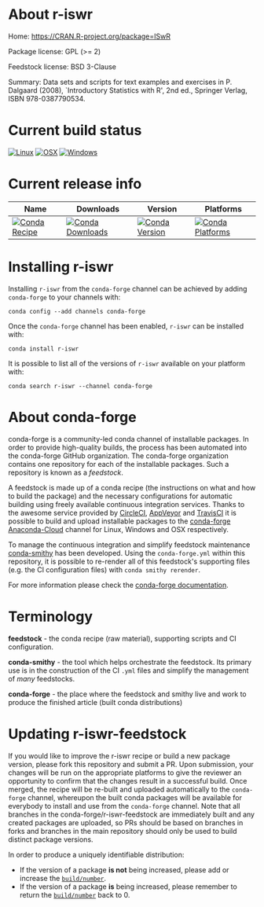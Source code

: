 About r-iswr
============

Home: https://CRAN.R-project.org/package=ISwR

Package license: GPL (>= 2)

Feedstock license: BSD 3-Clause

Summary: Data sets and scripts for text examples and exercises in  P. Dalgaard (2008), `Introductory Statistics with R', 2nd ed., Springer Verlag, ISBN 978-0387790534.  



Current build status
====================

[![Linux](https://img.shields.io/circleci/project/github/conda-forge/r-iswr-feedstock/master.svg?label=Linux)](https://circleci.com/gh/conda-forge/r-iswr-feedstock)
[![OSX](https://img.shields.io/travis/conda-forge/r-iswr-feedstock/master.svg?label=macOS)](https://travis-ci.org/conda-forge/r-iswr-feedstock)
[![Windows](https://img.shields.io/appveyor/ci/conda-forge/r-iswr-feedstock/master.svg?label=Windows)](https://ci.appveyor.com/project/conda-forge/r-iswr-feedstock/branch/master)

Current release info
====================

| Name | Downloads | Version | Platforms |
| --- | --- | --- | --- |
| [![Conda Recipe](https://img.shields.io/badge/recipe-r--iswr-green.svg)](https://anaconda.org/conda-forge/r-iswr) | [![Conda Downloads](https://img.shields.io/conda/dn/conda-forge/r-iswr.svg)](https://anaconda.org/conda-forge/r-iswr) | [![Conda Version](https://img.shields.io/conda/vn/conda-forge/r-iswr.svg)](https://anaconda.org/conda-forge/r-iswr) | [![Conda Platforms](https://img.shields.io/conda/pn/conda-forge/r-iswr.svg)](https://anaconda.org/conda-forge/r-iswr) |

Installing r-iswr
=================

Installing `r-iswr` from the `conda-forge` channel can be achieved by adding `conda-forge` to your channels with:

```
conda config --add channels conda-forge
```

Once the `conda-forge` channel has been enabled, `r-iswr` can be installed with:

```
conda install r-iswr
```

It is possible to list all of the versions of `r-iswr` available on your platform with:

```
conda search r-iswr --channel conda-forge
```


About conda-forge
=================

conda-forge is a community-led conda channel of installable packages.
In order to provide high-quality builds, the process has been automated into the
conda-forge GitHub organization. The conda-forge organization contains one repository
for each of the installable packages. Such a repository is known as a *feedstock*.

A feedstock is made up of a conda recipe (the instructions on what and how to build
the package) and the necessary configurations for automatic building using freely
available continuous integration services. Thanks to the awesome service provided by
[CircleCI](https://circleci.com/), [AppVeyor](https://www.appveyor.com/)
and [TravisCI](https://travis-ci.org/) it is possible to build and upload installable
packages to the [conda-forge](https://anaconda.org/conda-forge)
[Anaconda-Cloud](https://anaconda.org/) channel for Linux, Windows and OSX respectively.

To manage the continuous integration and simplify feedstock maintenance
[conda-smithy](https://github.com/conda-forge/conda-smithy) has been developed.
Using the ``conda-forge.yml`` within this repository, it is possible to re-render all of
this feedstock's supporting files (e.g. the CI configuration files) with ``conda smithy rerender``.

For more information please check the [conda-forge documentation](https://conda-forge.org/docs/).

Terminology
===========

**feedstock** - the conda recipe (raw material), supporting scripts and CI configuration.

**conda-smithy** - the tool which helps orchestrate the feedstock.
                   Its primary use is in the construction of the CI ``.yml`` files
                   and simplify the management of *many* feedstocks.

**conda-forge** - the place where the feedstock and smithy live and work to
                  produce the finished article (built conda distributions)


Updating r-iswr-feedstock
=========================

If you would like to improve the r-iswr recipe or build a new
package version, please fork this repository and submit a PR. Upon submission,
your changes will be run on the appropriate platforms to give the reviewer an
opportunity to confirm that the changes result in a successful build. Once
merged, the recipe will be re-built and uploaded automatically to the
`conda-forge` channel, whereupon the built conda packages will be available for
everybody to install and use from the `conda-forge` channel.
Note that all branches in the conda-forge/r-iswr-feedstock are
immediately built and any created packages are uploaded, so PRs should be based
on branches in forks and branches in the main repository should only be used to
build distinct package versions.

In order to produce a uniquely identifiable distribution:
 * If the version of a package **is not** being increased, please add or increase
   the [``build/number``](https://conda.io/docs/user-guide/tasks/build-packages/define-metadata.html#build-number-and-string).
 * If the version of a package **is** being increased, please remember to return
   the [``build/number``](https://conda.io/docs/user-guide/tasks/build-packages/define-metadata.html#build-number-and-string)
   back to 0.
